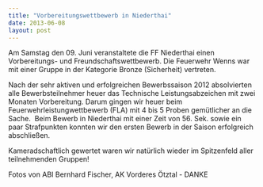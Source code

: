 ```yaml
---
title: "Vorbereitungswettbewerb in Niederthai"
date: 2013-06-08
layout: post
---
```


Am Samstag den 09. Juni veranstaltete die FF Niederthai einen Vorbereitungs- und Freundschaftswettbewerb. Die Feuerwehr Wenns war mit einer Gruppe in der Kategorie Bronze (Sicherheit) vertreten.

Nach der sehr aktiven und erfolgreichen Bewerbssaison 2012 absolvierten alle Bewerbsteilnehmer heuer das Technische Leistungsabzeichen mit zwei Monaten Vorbereitung. Darum gingen wir heuer beim Feuerwehrleistungwettbewerb (FLA) mit 4 bis 5 Proben gemütlicher an die Sache.  Beim Bewerb in Niederthai mit einer Zeit von 56. Sek. sowie ein paar Strafpunkten konnten wir den ersten Bewerb in der Saison erfolgreich abschließen.

Kameradschaftlich gewertet waren wir natürlich wieder im Spitzenfeld aller teilnehmenden Gruppen!

Fotos von ABI Bernhard Fischer, AK Vorderes Ötztal - DANKE